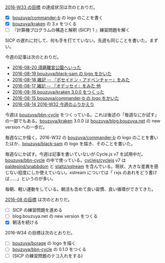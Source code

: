 [2016-W33 の目標][2016-08-14] の達成状況は次のとおりだ。

- [x] [bouzuya/commander-b][] の logo のことを書く
- [x] [bouzuya/kraken][] の 3.x をつくる
- [ ] 『計算機プログラムの構造と解釈 (SICP) 1 』練習問題を解く

SICP の遅れに対して、何も手を打てていない。先週も同じことを書いた。まずい。

今週の記事は次のとおりだ。

- [2016-08-20 須磨離宮公園へいった][2016-08-20]
- [2016-08-19 bouzuya/black-sam の logo をかいた][2016-08-19]
- [2016-08-18 雑記 -- 『ポセイドン・アドベンチャー』をみた][2016-08-18]
- [2016-08-17 雑記 -- 『オデッセイ』をみた 他][2016-08-17]
- [2016-08-16 bouzuya/kraken 3.0.0 をつくった][2016-08-16]
- [2016-08-15 bouzuya/commander-b の logo をかいた][2016-08-15]
- [2016-08-14 2016-W32 今週のふりかえり][2016-08-14]

今週は [bouzuya/bbn-cycle][] をつくっている。これは後述の「毎週なにか試す」の一部でもある。[bouzuya/kraken][] 3.0.0 は [bouzuya/blog.bouzuya.net][] の new version への一歩だ。

毎週なにか描く。2016-W32 の [bouzuya/commander-b][] の logo のことを書いたほか、[bouzuya/black-sam][] の logo を描き、そのことを書いた。

毎週なにか試す。今週は記事を書いていないが Cycle.js v7 を試用中だ。[bouzuya/bbn-cycle][] の中で使っている。[cyclejs/cyclejs][] v7 は [paldepind/snabbdom][] と [staltz/xstream][] を含んでいる。現状、大きな差異を感じない程度にしか使えていない。xstream については「 rxjs のあれをどう書けば……」というのが多い。

毎朝、軽い運動をしている。朝活も含めて良い習慣、良い循環ができてきた。

[2016-08 の目標][2016-07-31] は次のとおりだ。

- [ ] SICP の練習問題を進める
- [ ] blog.bouzuya.net の new version をつくる
- [x] 朝活を続ける

2016-W34 の目標は次のとおりだ。

- [ ] [bouzuya/borage][] の logo を描く
- [ ] [bouzuya/bbn-cycle][] の 0.1.0 をつくる
- [ ] (SICP の練習問題のテコ入れをする)

[2016-07-31]: http://blog.bouzuya.net/2016/07/31/
[2016-08-14]: http://blog.bouzuya.net/2016/08/14/
[2016-08-15]: http://blog.bouzuya.net/2016/08/15/
[2016-08-16]: http://blog.bouzuya.net/2016/08/16/
[2016-08-17]: http://blog.bouzuya.net/2016/08/17/
[2016-08-18]: http://blog.bouzuya.net/2016/08/18/
[2016-08-19]: http://blog.bouzuya.net/2016/08/19/
[2016-08-20]: http://blog.bouzuya.net/2016/08/20/
[bouzuya/bbn-cycle]: https://github.com/bouzuya/bbn-cycle
[bouzuya/black-sam]: https://github.com/bouzuya/black-sam
[bouzuya/blog.bouzuya.net]: https://github.com/bouzuya/blog.bouzuya.net
[bouzuya/borage]: https://github.com/bouzuya/borage
[bouzuya/commander-b]: https://github.com/bouzuya/commander-b
[bouzuya/kraken]: https://github.com/bouzuya/kraken
[cyclejs/cyclejs]: https://github.com/cyclejs/cyclejs
[paldepind/snabbdom]: https://github.com/paldepind/snabbdom
[staltz/xstream]: https://github.com/staltz/xstream
